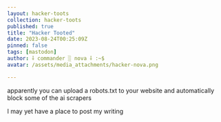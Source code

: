 ```yaml
---
layout: hacker-toots
collection: hacker-toots
published: true
title: "Hacker Tooted"
date: 2023-08-24T00:25:09Z
pinned: false
tags: [mastodon]
author: ⸸ commander ░ nova ⸸ :~$
avatar: /assets/media_attachments/hacker-nova.png

---
```


<p>apparently you can upload a robots.txt to your website and automatically block some of the ai scrapers</p><p>I may yet have a place to post my writing</p>


